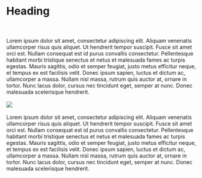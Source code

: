 # Heading

<br />
<br />
Lorem ipsum dolor sit amet, consectetur adipiscing elit. Aliquam venenatis ullamcorper risus quis
aliquet. Ut hendrerit tempor suscipit. Fusce sit amet orci est. Nullam consequat est id purus
convallis consectetur. Pellentesque habitant morbi tristique senectus et netus et malesuada fames ac
turpis egestas. Mauris sagittis, odio et semper feugiat, justo metus efficitur neque, et tempus ex
est facilisis velit. Donec ipsum sapien, luctus et dictum ac, ullamcorper a massa. Nullam nisl
massa, rutrum quis auctor at, ornare in tortor. Nunc lacus dolor, cursus nec tincidunt eget, semper
at nunc. Donec malesuada scelerisque hendrerit.
<br />
<br />
<img src="/images/raw/c7894bf1-ed6f-440c-811e-1f279d5de102">
<br />
<br />
Lorem ipsum dolor sit amet, consectetur adipiscing elit. Aliquam venenatis ullamcorper risus quis
aliquet. Ut hendrerit tempor suscipit. Fusce sit amet orci est. Nullam consequat est id purus
convallis consectetur. Pellentesque habitant morbi tristique senectus et netus et malesuada fames ac
turpis egestas. Mauris sagittis, odio et semper feugiat, justo metus efficitur neque, et tempus ex
est facilisis velit. Donec ipsum sapien, luctus et dictum ac, ullamcorper a massa. Nullam nisl
massa, rutrum quis auctor at, ornare in tortor. Nunc lacus dolor, cursus nec tincidunt eget, semper
at nunc. Donec malesuada scelerisque hendrerit.
